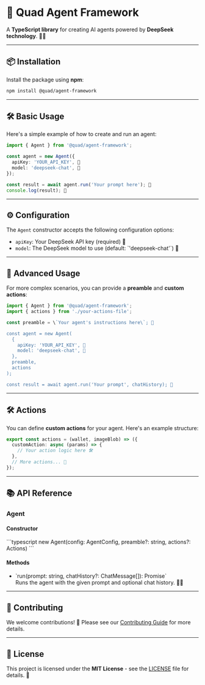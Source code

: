 # 🚀 Quad Agent Framework

A **TypeScript library** for creating AI agents powered by **DeepSeek technology**. 🤖✨

---

## 📦 Installation

Install the package using **npm**:

```bash
npm install @quad/agent-framework
```

---

## 🛠️ Basic Usage

Here's a simple example of how to create and run an agent:

```typescript
import { Agent } from '@quad/agent-framework';

const agent = new Agent({
  apiKey: 'YOUR_API_KEY', 🔑
  model: 'deepseek-chat', 🤖
});

const result = await agent.run('Your prompt here'); 💬
console.log(result); 📄
```

---

## ⚙️ Configuration

The `Agent` constructor accepts the following configuration options:

- `apiKey`: Your DeepSeek API key (required) 🔑
- `model`: The DeepSeek model to use (default: \`'deepseek-chat'\`) 🤖

---

## 🚀 Advanced Usage

For more complex scenarios, you can provide a **preamble** and **custom actions**:

```typescript
import { Agent } from '@quad/agent-framework';
import { actions } from './your-actions-file';

const preamble = \`Your agent's instructions here\`; 📜

const agent = new Agent(
  {
    apiKey: 'YOUR_API_KEY', 🔑
    model: 'deepseek-chat', 🤖
  },
  preamble,
  actions
);

const result = await agent.run('Your prompt', chatHistory); 💬
```

---

## 🛠️ Actions

You can define **custom actions** for your agent. Here's an example structure:

```typescript
export const actions = (wallet, imageBlob) => ({
  customAction: async (params) => {
    // Your action logic here 🛠️
  },
  // More actions... 🔄
});
```

---

## 📚 API Reference

### Agent

#### Constructor

\`\`\`typescript
new Agent(config: AgentConfig, preamble?: string, actions?: Actions)
\`\`\`

#### Methods

- \`run(prompt: string, chatHistory?: ChatMessage[]): Promise<string>\`  
  Runs the agent with the given prompt and optional chat history. 💬📄

---

## 🤝 Contributing

We welcome contributions! 🙌 Please see our [Contributing Guide](CONTRIBUTING.md) for more details.

---

## 📜 License

This project is licensed under the **MIT License** - see the [LICENSE](LICENSE) file for details. 📄
